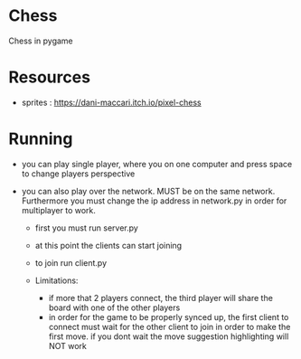 # Chess
Chess in pygame


# Resources
- sprites : https://dani-maccari.itch.io/pixel-chess
		  
# Running
- you can play single player, where you on one computer and press space to change players perspective

- you can also play over the network. MUST be on the same network. Furthermore you must change the ip address in network.py in order for multiplayer to work.
	
	- first you must run server.py
	- at this point the clients can start joining
	- to join run client.py

	- Limitations:
		- if more that 2 players connect, the third player will share the board with one of the other players
		- in order for the game to be properly synced up, the first client to connect must wait for the other client to join in order to make the first move. if you dont wait the move suggestion highlighting will NOT work
